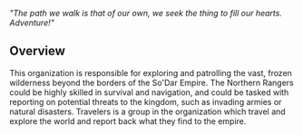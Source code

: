 *"The path we walk is that of our own, we seek the thing to fill our hearts. Adventure!"*
## Overview
This organization is responsible for exploring and patrolling the vast, frozen wilderness beyond the borders of the So'Dar Empire. The Northern Rangers could be highly skilled in survival and navigation, and could be tasked with reporting on potential threats to the kingdom, such as invading armies or natural disasters. Travelers is a group in the organization which travel and explore the world and report back what they find to the empire.